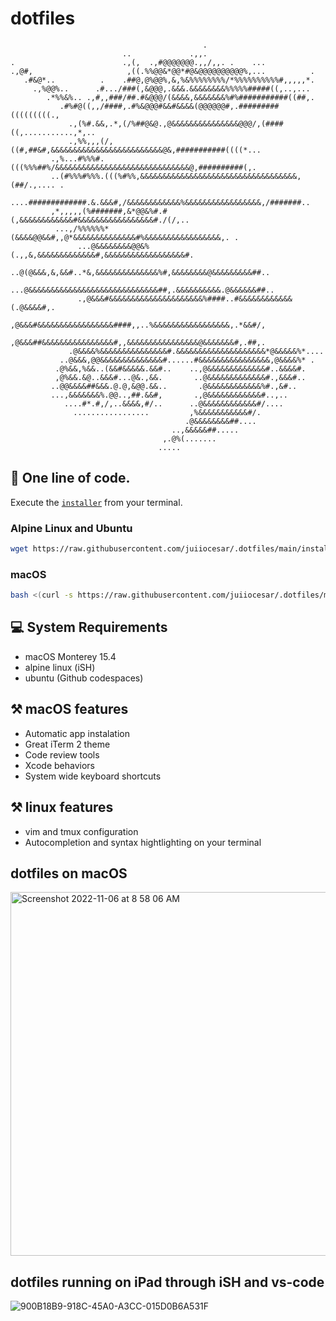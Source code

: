 # dotfiles
```
                                           .                                    
                         ..             .,,.                                    
.                        .,(,  .,#@@@@@@@.,,/,,. .    ...                       
.,@#,                     ,((.%%@@&*@@*#@&@@@@@@@@@@%,...          .            
   .#&@*..          .    .##@,@%@@%,&,%&%%%%%%%%/*%%%%%%%%%%#,,,,,*.            
     .,%@@%..      .#.../###(,&@@@,.&&&.&&&&&&&&%%%%%#####((,..,...             
        .*%%&%.. .,#,,###/##.#&@@@/(&&&&,&&&&&&&%#%###########((##,.            
           .#%#@((,,/####,.#%&@@@#&&#&&&&(@@@@@@#,.#########(((((((((.,         
             .,(%#.&&,.*,(/%##@&@.,@&&&&&&&&&&&&&&&@@@/,(####((,...........,*,..
             .,%%,,,(/,((#,##&#,&&&&&&&&&&&&&&&&&&&&&&&&&@&,###########((((*... 
         .,%...#%%%#.(((%%%##%/&&&&&&&&&&&&&&&&&&&&&&&&&&&&&&@,##########(,.    
         ..(#%%%#%%%.(((%#%%,&&&&&&&&&&&&&&&&&&&&&&&&&&&&&&&&&&&,(##/.,.... .   
          ....#############.&.&&&#,/&&&&&&&&&&&&%&&&&&&&&&&&&&&&&&,/#######..   
         ,*,,,,,(%#######,&*@@&%#.#(,&&&&&&&&&&&&#&&&&&&&&&&&&&&&&&#./(/,..     
          ...,/%%%%%%*(&&&&@@&&#,,@*&&&&&&&&&&&&&&#%&&&&&&&&&&&&&&&&&,. .       
               ...@&&&&&&&&@@&%(.,,&,&&&&&&&&&&&&&#,&&&&&&&&&&&&&&&&&&#.        
                ..@(@&&&,&,&&#..*&,&&&&&&&&&&&&&&%#,&&&&&&&&@&&&&&&&&&##..      
               ...@&&&&&&&&&&&&&&&&&&&&&&&&&&&&&##,.&&&&&&&&&&.@&&&&&&##..      
               .,@&&&#&&&&&&&&&&&&&&&&&&&&&%####..#&&&&&&&&&&&&(.@&&&&#,.       
               ,@&&&#&&&&&&&&&&&&&&&&&####,,..%&&&&&&&&&&&&&&&&&,.*&&#/,        
              ,@&&&##&&&&&&&&&&&&&&&&#,,&&&&&&&&&&&&&&&&@&&&&&&&#,.##,.         
             .@&&&&%&&&&&&&&&&&&&&&#.&&&&&&&&&&&&&&&&&&&&*@&&&&&%*....          
           ..@&&&,@@&&&&&&&&&&&&&&#......#&&&&&&&&&&&&&&&&,@&&&&%* .            
          .@%&&,%&&..(&&#&&&&&.&&#..    ..,@&&&&&&&&&&&&&#..&&&&#.              
          ,@%&&.&@..&&&#...@&.,&&.       ..@&&&&&&&&&&&&&#.,&&&#..              
         ..@@&&&&##&&&.@.@,&@@.&&..       .@&&&&&&&&&&&&%#.,&#..                
         ...,&&&&&&&%.@@..,##.&&#,       .,@&&&&&&&&&&&&#..,..                  
            ....#*.#,/,..&&&&,#/..      ..@&&&&&&&&&&&&#/....                   
              .................         ,%&&&&&&&&&&&#/.                        
                                       .@&&&&&&&&##....                         
                                    ..,&&&&&##.....                             
                                  ,.@%(.......                                  
                                 .....                                         
```
## 🚀 One line of code.

Execute the [`installer`](installer) from your terminal.

### Alpine Linux and Ubuntu

```bash
wget https://raw.githubusercontent.com/juiiocesar/.dotfiles/main/installer; chmod +x installer; ./installer
```

### macOS
```bash
bash <(curl -s https://raw.githubusercontent.com/juiiocesar/.dotfiles/main/installer)
```

## 💻 System Requirements

- macOS Monterey 15.4
- alpine linux (iSH)
- ubuntu (Github codespaces)

## ⚒️ macOS features

- Automatic app instalation
- Great iTerm 2 theme
- Code review tools
- Xcode behaviors
- System wide keyboard shortcuts

## ⚒️ linux features 

- vim and tmux configuration
- Autocompletion and syntax hightlighting on your terminal

## dotfiles on macOS 

<img width="582" alt="Screenshot 2022-11-06 at 8 58 06 AM" src="https://user-images.githubusercontent.com/17010592/200184117-c1a7a0d2-aa72-4cd0-8f42-71ca9f0caee4.png">

## dotfiles running on iPad through iSH and vs-code

![900B18B9-918C-45A0-A3CC-015D0B6A531F](https://user-images.githubusercontent.com/17010592/200134470-647a2c6a-394e-4f26-9148-726853f9e69d.png)
